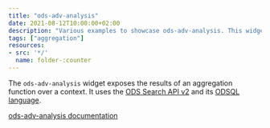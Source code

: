 ```yaml
---
title: "ods-adv-analysis"
date: 2021-08-12T10:00:00+02:00
description: "Various examples to showcase ods-adv-analysis. This widget exposes the results of an aggregation through the API V2."
tags: ["aggregation"]
resources:
- src: '*/'
  name: folder-:counter
---
```


The `ods-adv-analysis` widget exposes the results of an aggregation function over a context.
It uses the [ODS Search API v2](https://help.opendatasoft.com/apis/ods-search-v2/#search-api-v2) and its [ODSQL language](https://help.opendatasoft.com/apis/ods-search-v2/#odsql).

[ods-adv-analysis documentation](https://help.opendatasoft.com/widgets/#/api/ods-widgets.directive:odsAdvAnalysis)